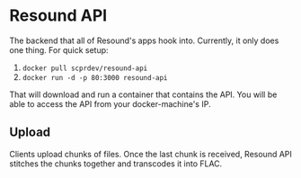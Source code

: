 # Resound API

The backend that all of Resound's apps hook into.  Currently, it only does 
one thing.  For quick setup:

1. `docker pull scprdev/resound-api`
2. `docker run -d -p 80:3000 resound-api`

That will download and run a container that contains the API. You will be
able to access the API from your docker-machine's IP.

## Upload
Clients upload chunks of files. Once the last chunk is received, Resound API
stitches the chunks together and transcodes it into FLAC.